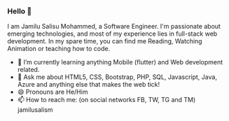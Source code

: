 ### Hello 👋
I am Jamilu Salisu Mohammed, a Software Engineer. I'm passionate about emerging technologies, and most of my experience lies in full-stack web development. 
In my spare time, you can find me Reading, Watching Animation or teaching how to code.

- 🌱 I’m currently learning anything Mobile (flutter) and Web development related.
- 💬 Ask me about HTML5, CSS, Bootstrap, PHP, SQL, Javascript, Java, Azure and anything else that makes the web tick!
- 😄 Pronouns are He/Him
- 📫 How to reach me: (on social networks FB, TW, TG and TM) jamilusalism

<!--
- 🔭 I’m currently working on ...
- 👯 I’m looking to collaborate on ...
- 🤔 I’m looking for help with ...
- ⚡ Fun fact: ...
-->
